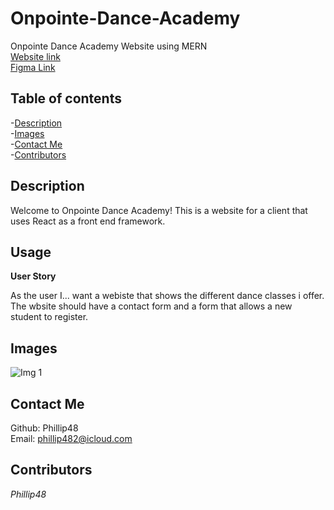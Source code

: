 # Onpointe-Dance-Academy
Onpointe Dance Academy Website using MERN   
[Website link]()  
[Figma Link](https://www.figma.com/file/SbjGl5dPLodUsyI0IEsJN8/On-pointe-dance-academy?node-id=0%3A1)  
## Table of contents   
-[Description](#Description)   
-[Images](#Images)     
-[Contact Me](#Contact-Me)     
-[Contributors](#Contributors)  

## Description  
Welcome to Onpointe Dance Academy! This is a website for a client that uses React as a front end framework.

## Usage

**User Story**

As the user I... want a webiste that shows the different dance classes i offer. The wbsite should have a contact form and a form that allows a new student to register.
  
## Images  
![Img 1]()  

## Contact Me  
Github: Phillip48  
Email: phillip482@icloud.com  

## Contributors  
*Phillip48*  
